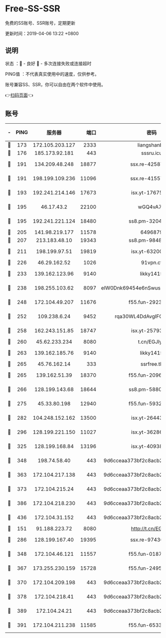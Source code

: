 # Free-SS-SSR

免费的SS账号、SSR账号，定期更新

更新时间：2019-04-06 13:22 +0800

## 说明

状态     ：🙂 - 良好 🙁 - 多次连接失败或连接超时

PING值   ：不代表真实使用中的速度，仅供参考。

账号兼容SS、SSR，你可以自由在两个软件中使用。

👉[扫码页面](https://liesauer.github.io/Free-SS-SSR/)👈

## 账号

|-|PING|服务器|端口|密码|加密方式|区域|
|:----:|:----:|:-----:|-----:|:----:|:----:|:----:|
|🙂|173|172.105.203.127|2333|liangshanbo|chacha20|JP|
|🙂|176|185.173.92.181|443|sssru.icu|rc4-md5|RU|
|🙂|191|134.209.48.248|18877|ssx.re-42587403|aes-256-cfb|US|
|🙂|191|198.199.109.236|11096|ssx.re-41557165|aes-256-cfb|US|
|🙂|193|192.241.214.146|17673|isx.yt-17675026|aes-256-cfb|US|
|🙂|195|46.17.43.2|22100|wGQ4vA7D|aes-256-gcm|RU|
|🙂|195|192.241.221.124|18480|ss8.pm-32044618|aes-256-cfb|US|
|🙂|205|141.98.219.177|11578|6496879|chacha20|US|
|🙂|207|213.183.48.10|19343|ss8.pm-98489424|rc4-md5|RU|
|🙂|211|198.199.97.51|19819|isx.yt-63200254|aes-256-cfb|US|
|🙂|226|46.29.162.52|1026|91vpn.cf|rc4-md5|RU|
|🙂|233|139.162.123.96|9140|likky1415|aes-256-cfb|JP|
|🙂|238|198.255.103.62|8097|eIW0Dnk69454e6nSwuspv9DmS201tQ0D|aes-256-cfb|US|
|🙂|248|172.104.49.207|11676|f55.fun-29234040|aes-256-cfb|SG|
|🙂|252|109.238.6.24|9452|rqa30WL4DdAvgIFG6Fs3znzTa|aes-256-cfb|FR|
|🙂|258|162.243.151.85|18747|isx.yt-25793910|aes-256-cfb|US|
|🙂|260|45.62.233.234|8080|t.cn/EGJIyrl|rc4-md5|CA|
|🙂|263|139.162.185.76|9140|likky1415|aes-256-cfb|DE|
|🙂|265|45.76.162.14|333|ssrfree.tk|rc4|SG|
|🙂|265|139.162.51.39|18370|f55.fun-20968647|aes-256-cfb|SG|
|🙂|266|128.199.143.68|18644|ss8.pm-58805448|aes-256-cfb|SG|
|🙂|275|45.33.80.198|12940|f55.fun-59324256|aes-256-cfb|US|
|🙂|282|104.248.152.162|13500|isx.yt-26443647|aes-256-cfb|SG|
|🙂|296|128.199.221.150|11027|isx.yt-36286257|aes-256-cfb|SG|
|🙂|325|128.199.168.84|13196|isx.yt-40938959|aes-256-cfb|SG|
|🙂|348|198.74.58.40|443|9d6cceaa373bf2c8acb22e60b6a58be6|aes-256-cfb|US|
|🙂|363|172.104.217.138|443|9d6cceaa373bf2c8acb22e60b6a58be6|aes-256-cfb|US|
|🙂|373|172.104.215.24|443|9d6cceaa373bf2c8acb22e60b6a58be6|aes-256-cfb|US|
|🙂|386|172.104.218.230|443|9d6cceaa373bf2c8acb22e60b6a58be6|aes-256-cfb|US|
|🙂|436|172.104.31.152|443|9d6cceaa373bf2c8acb22e60b6a58be6|aes-256-cfb|US|
|🙂|151|91.188.223.72|8080|http://t.cn/EGJIyrl|rc4-md5|RU|
|🙂|286|128.199.167.40|19395|ssx.re-97436053|aes-256-cfb|SG|
|🙂|348|172.104.46.121|11557|f55.fun-01871509|aes-256-cfb|SG|
|🙂|367|173.255.230.159|15728|f55.fun-24959941|aes-256-cfb|US|
|🙂|370|172.104.209.198|443|9d6cceaa373bf2c8acb22e60b6a58be6|aes-256-cfb|US|
|🙂|378|172.104.218.41|443|9d6cceaa373bf2c8acb22e60b6a58be6|aes-256-cfb|US|
|🙂|389|172.104.24.21|443|9d6cceaa373bf2c8acb22e60b6a58be6|aes-256-cfb|US|
|🙂|391|172.104.211.238|11585|f55.fun-65338054|aes-256-cfb|US|
